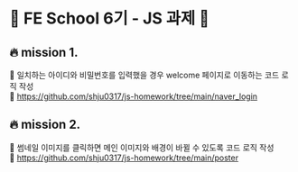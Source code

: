 # :punch: FE School 6기 - JS 과제  :punch:
 
## :fire: mission 1.
:small_blue_diamond: 일치하는 아이디와 비밀번호를 입력했을 경우 welcome 페이지로 이동하는 코드 로직 작성 <br>
:link: https://github.com/shju0317/js-homework/tree/main/naver_login

## :fire: mission 2.
:small_blue_diamond: 썸네일 이미지를 클릭하면 메인 이미지와 배경이 바뀔 수 있도록 코드 로직 작성 <br>
:link: https://github.com/shju0317/js-homework/tree/main/poster
